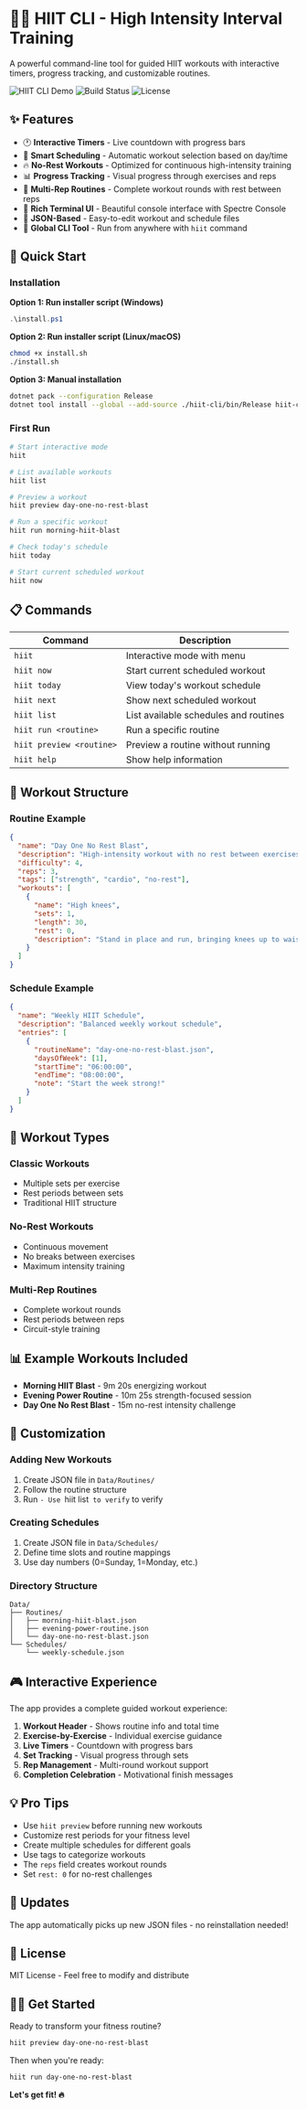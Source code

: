 # 🏃🏾 HIIT CLI - High Intensity Interval Training

A powerful command-line tool for guided HIIT workouts with interactive timers, progress tracking, and customizable routines.

![HIIT CLI Demo](https://img.shields.io/badge/Platform-.NET%208-512BD4) ![Build Status](https://img.shields.io/badge/Build-Passing-brightgreen) ![License](https://img.shields.io/badge/License-MIT-blue)

## ✨ Features

- 🕐 **Interactive Timers** - Live countdown with progress bars
- 📅 **Smart Scheduling** - Automatic workout selection based on day/time
- 🔥 **No-Rest Workouts** - Optimized for continuous high-intensity training
- 📊 **Progress Tracking** - Visual progress through exercises and reps
- 🎯 **Multi-Rep Routines** - Complete workout rounds with rest between reps
- 📱 **Rich Terminal UI** - Beautiful console interface with Spectre Console
- 📁 **JSON-Based** - Easy-to-edit workout and schedule files
- 🚀 **Global CLI Tool** - Run from anywhere with `hiit` command

## 🚀 Quick Start

### Installation

**Option 1: Run installer script (Windows)**
```powershell
.\install.ps1
```

**Option 2: Run installer script (Linux/macOS)**
```bash
chmod +x install.sh
./install.sh
```

**Option 3: Manual installation**
```bash
dotnet pack --configuration Release
dotnet tool install --global --add-source ./hiit-cli/bin/Release hiit-cli
```

### First Run

```bash
# Start interactive mode
hiit

# List available workouts
hiit list

# Preview a workout
hiit preview day-one-no-rest-blast

# Run a specific workout
hiit run morning-hiit-blast

# Check today's schedule
hiit today

# Start current scheduled workout
hiit now
```

## 📋 Commands

| Command | Description |
|---------|-------------|
| `hiit` | Interactive mode with menu |
| `hiit now` | Start current scheduled workout |
| `hiit today` | View today's workout schedule |
| `hiit next` | Show next scheduled workout |
| `hiit list` | List available schedules and routines |
| `hiit run <routine>` | Run a specific routine |
| `hiit preview <routine>` | Preview a routine without running |
| `hiit help` | Show help information |

## 📁 Workout Structure

### Routine Example
```json
{
  "name": "Day One No Rest Blast",
  "description": "High-intensity workout with no rest between exercises",
  "difficulty": 4,
  "reps": 3,
  "tags": ["strength", "cardio", "no-rest"],
  "workouts": [
    {
      "name": "High knees",
      "sets": 1,
      "length": 30,
      "rest": 0,
      "description": "Stand in place and run, bringing knees up to waist level"
    }
  ]
}
```

### Schedule Example
```json
{
  "name": "Weekly HIIT Schedule",
  "description": "Balanced weekly workout schedule",
  "entries": [
    {
      "routineName": "day-one-no-rest-blast.json",
      "daysOfWeek": [1],
      "startTime": "06:00:00",
      "endTime": "08:00:00",
      "note": "Start the week strong!"
    }
  ]
}
```

## 🎯 Workout Types

### Classic Workouts
- Multiple sets per exercise
- Rest periods between sets
- Traditional HIIT structure

### No-Rest Workouts  
- Continuous movement
- No breaks between exercises
- Maximum intensity training

### Multi-Rep Routines
- Complete workout rounds
- Rest periods between reps
- Circuit-style training

## 📊 Example Workouts Included

- **Morning HIIT Blast** - 9m 20s energizing workout
- **Evening Power Routine** - 10m 25s strength-focused session  
- **Day One No Rest Blast** - 15m no-rest intensity challenge

## 🔧 Customization

### Adding New Workouts

1. Create JSON file in `Data/Routines/`
2. Follow the routine structure
3. Run `- Use `hiit list` to verify` to verify

### Creating Schedules

1. Create JSON file in `Data/Schedules/`
2. Define time slots and routine mappings
3. Use day numbers (0=Sunday, 1=Monday, etc.)

### Directory Structure
```
Data/
├── Routines/
│   ├── morning-hiit-blast.json
│   ├── evening-power-routine.json
│   └── day-one-no-rest-blast.json
└── Schedules/
    └── weekly-schedule.json
```

## 🎮 Interactive Experience

The app provides a complete guided workout experience:

1. **Workout Header** - Shows routine info and total time
2. **Exercise-by-Exercise** - Individual exercise guidance
3. **Live Timers** - Countdown with progress bars
4. **Set Tracking** - Visual progress through sets
5. **Rep Management** - Multi-round workout support
6. **Completion Celebration** - Motivational finish messages

## 💡 Pro Tips

- Use `hiit preview` before running new workouts
- Customize rest periods for your fitness level
- Create multiple schedules for different goals
- Use tags to categorize workouts
- The `reps` field creates workout rounds
- Set `rest: 0` for no-rest challenges

## 🔄 Updates

The app automatically picks up new JSON files - no reinstallation needed!

## 📄 License

MIT License - Feel free to modify and distribute

## 💪🏾 Get Started

Ready to transform your fitness routine? 

```bash
hiit preview day-one-no-rest-blast
```

Then when you're ready:

```bash
hiit run day-one-no-rest-blast
```

**Let's get fit! 🔥**
